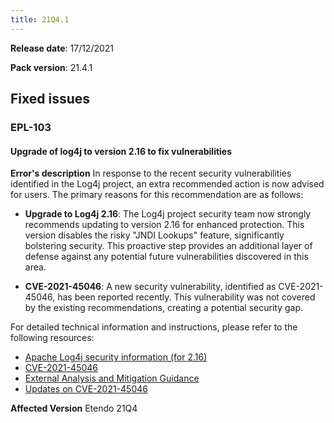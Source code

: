 ```yaml
---
title: 21Q4.1
---
```


**Release date**: 17/12/2021

**Pack version**: 21.4.1

## Fixed issues

### EPL-103

#### Upgrade of log4j to version 2.16 to fix vulnerabilities

**Error's description**
In response to the recent security vulnerabilities identified in the Log4j project, an extra recommended action is now advised for users. The primary reasons for this recommendation are as follows:

* **Upgrade to Log4j 2.16**: The Log4j project security team now strongly recommends updating to version 2.16 for enhanced protection. This version disables the risky "JNDI Lookups" feature, significantly bolstering security. This proactive step provides an additional layer of defense against any potential future vulnerabilities discovered in this area.

* **CVE-2021-45046**: A new security vulnerability, identified as CVE-2021-45046, has been reported recently. This vulnerability was not covered by the existing recommendations, creating a potential security gap.

For detailed technical information and instructions, please refer to the following resources:

* [Apache Log4j security information (for 2.16)](https://logging.apache.org/log4j/2.x/security.html)
* [CVE-2021-45046](https://cve.mitre.org/cgi-bin/cvename.cgi?name=CVE-2021-45046)
* [External Analysis and Mitigation Guidance](https://www.lunasec.io/docs/blog/log4j-zero-day-mitigation-guide/)
* [Updates on CVE-2021-45046](https://www.lunasec.io/docs/blog/log4j-zero-day-update-on-cve-2021-45046/)

**Affected Version**
Etendo 21Q4


